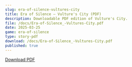 ```yaml
---
slug: era-of-silence-vultures-city
title: Era of Silence — Vulture's City (PDF)
description: Downloadable PDF edition of Vulture's City.
file: /docs/Era-of-Silence_-Vultures-City.pdf
date: 2025-03-25
game: era-of-silence
type: story-pdf
download: /docs/Era-of-Silence_-Vultures-City.pdf
published: true
---
```


[Download PDF](/docs/Era-of-Silence_-Vultures-City.pdf)

